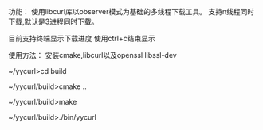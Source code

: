 功能：
使用libcurl库以observer模式为基础的多线程下载工具。
支持n线程同时下载,默认是3进程同时下载。

目前支持终端显示下载进度
使用ctrl+c结束显示

使用方法：
安装cmake,libcurl以及openssl libssl-dev

~/yycurl>cd build

~/yycurl/build>cmake ..

~/yycurl/build>make

~/yycurl/build>./bin/yycurl

